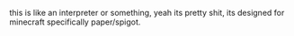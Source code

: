 this is like an interpreter or something, yeah its pretty shit, its designed for minecraft specifically paper/spigot.
